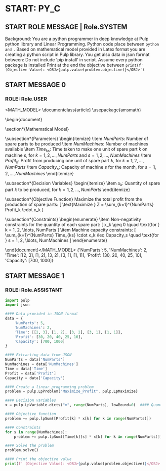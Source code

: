 # START: PY_C 
## START ROLE MESSAGE | Role.SYSTEM 
Background: You are a python programmer in deep knowledge at Pulp python library and Linear Programming. Python code place between ```python and ```. Based on mathematical model provided in Latex format you are creating a python script in Pulp library. You get also data in json format between: <DATA></DATA> Do not include 'pip install' in script. Assume every python package is installed Print at the end the objective between <OBJ></OBJ> `print(f' (Objective Value): <OBJ>{pulp.value(problem.objective)}</OBJ>')` 
## START MESSAGE 0 
### ROLE: Role.USER
<MATH_MODEL>
\documentclass{article}
\usepackage{amsmath}

\begin{document}

\section*{Mathematical Model}

\subsection*{Parameters}
\begin{itemize}
    \item $NumParts$: Number of spare parts to be produced
    \item $NumMachines$: Number of machines available
    \item $Time_{ks}$: Time taken to make one unit of spare part $k$ on machine $s$, for $k = 1, 2, \ldots, NumParts$ and $s = 1, 2, \ldots, NumMachines$
    \item $Profit_k$: Profit from producing one unit of spare part $k$, for $k = 1, 2, \ldots, NumParts$
    \item $Capacity_s$: Capacity of machine $s$ for the month, for $s = 1, 2, \ldots, NumMachines$
\end{itemize}

\subsection*{Decision Variables}
\begin{itemize}
    \item $x_k$: Quantity of spare part $k$ to be produced, for $k = 1, 2, \ldots, NumParts$
\end{itemize}

\subsection*{Objective Function}
Maximize the total profit from the production of spare parts:
\[
\text{Maximize } Z = \sum_{k=1}^{NumParts} Profit_k \cdot x_k
\]

\subsection*{Constraints}
\begin{enumerate}
    \item Non-negativity constraints for the quantity of each spare part:
    \[
    x_k \geq 0 \quad \text{for } k = 1, 2, \ldots, NumParts
    \]
    \item Machine capacity constraints:
    \[
    \sum_{k=1}^{NumParts} Time_{ks} \cdot x_k \leq Capacity_s \quad \text{for } s = 1, 2, \ldots, NumMachines
    \]
\end{enumerate}

\end{document}</MATH_MODEL>
<DATA>
{'NumParts': 5, 'NumMachines': 2, 'Time': [[2, 3], [1, 2], [3, 2], [3, 1], [1, 1]], 'Profit': [30, 20, 40, 25, 10], 'Capacity': [700, 1000]}</DATA>


## START MESSAGE 1 
### ROLE: Role.ASSISTANT
```python
import pulp
import json

#### Data provided in JSON format
data = {
    'NumParts': 5, 
    'NumMachines': 2, 
    'Time': [[2, 3], [1, 2], [3, 2], [3, 1], [1, 1]], 
    'Profit': [30, 20, 40, 25, 10], 
    'Capacity': [700, 1000]
}

#### Extracting data from JSON
NumParts = data['NumParts']
NumMachines = data['NumMachines']
Time = data['Time']
Profit = data['Profit']
Capacity = data['Capacity']

#### Create a linear programming problem
problem = pulp.LpProblem("Maximize_Profit", pulp.LpMaximize)

#### Decision variables
x = pulp.LpVariable.dicts("x", range(NumParts), lowBound=0)  #### Quantity of parts to produce

#### Objective function
problem += pulp.lpSum([Profit[k] * x[k] for k in range(NumParts)])

#### Constraints
for s in range(NumMachines):
    problem += pulp.lpSum([Time[k][s] * x[k] for k in range(NumParts)]) <= Capacity[s]

#### Solve the problem
problem.solve()

#### Print the objective value
print(f' (Objective Value): <OBJ>{pulp.value(problem.objective)}</OBJ>')
```

